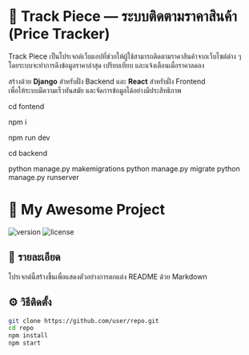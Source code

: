 # 🛒 Track Piece — ระบบติดตามราคาสินค้า (Price Tracker)

Track Piece เป็นโปรเจกต์เว็บแอปที่ช่วยให้ผู้ใช้สามารถติดตามราคาสินค้าจากเว็บไซต์ต่าง ๆ  
โดยระบบจะทำการดึงข้อมูลราคาล่าสุด เปรียบเทียบ และแจ้งเตือนเมื่อราคาลดลง  

สร้างด้วย **Django** สำหรับฝั่ง Backend และ **React** สำหรับฝั่ง Frontend  
เพื่อให้ระบบมีความเร็วทันสมัย และจัดการข้อมูลได้อย่างมีประสิทธิภาพ

cd fontend

npm i

npm run dev

cd backend

python manage.py makemigrations
python manage.py migrate
python manage.py runserver
# 🚀 My Awesome Project

![version](https://img.shields.io/badge/version-1.0-blue)
![license](https://img.shields.io/badge/license-MIT-green)

## 📖 รายละเอียด
โปรเจกต์นี้สร้างขึ้นเพื่อแสดงตัวอย่างการตกแต่ง README ด้วย Markdown

## ⚙️ วิธีติดตั้ง
```bash
git clone https://github.com/user/repo.git
cd repo
npm install
npm start
